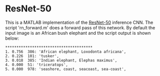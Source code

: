 # ResNet-50
This is a MATLAB implementation of the [ResNet-50](https://dgschwend.github.io/netscope/#/preset/resnet-50) inference CNN. 
The script 'rn_forward.m' does a forward pass of this network. By default the input image is an African bush elephant and
the script output is shown below:

```
***************************************
1. 0.756  386: 'African elephant, Loxodonta africana',
2. 0.226  101: 'tusker',
3. 0.018  385: 'Indian elephant, Elephas maximus',
4. 0.000  51: 'triceratops',
5. 0.000  978: 'seashore, coast, seacoast, sea-coast',
```


